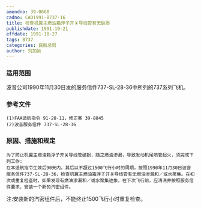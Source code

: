 ```yaml
---
amendno: 39-0668
cadno: CAD1991-B737-16
title: 检查机翼主燃油箱浮子开关导线管有无破损
publishdate: 1991-10-21
effdate: 1991-10-27
tags: B737
categories: 民航总局
author: 刘加祯
---
```


### 适用范围 
波音公司1990年11月30日发的服务信件737-SL-28-36中所列的737系列飞机。

### 参考文件
    (1)FAA适航指令 91-20-11，修正案 39-8045 
    (2)波音服务信件 737-SL-28-36 


### 原因、措施和规定 
    为了防止机翼主燃油箱浮子开关导线管破损，随之燃油渗漏，导致发动机尾喷管起火，须完成下列工作: 
    在本适航指令生效后90天内，其后以不超过1500飞行小时的周期，按照1990年11月30日波音服务信件737-SL-28-36，检查机翼主燃油箱浮子开关导线管有无燃油渗漏和／或水聚集。在初次或重复检查时，如果发现有燃油渗漏和／或水聚集迹象，在下次飞行前，应清洗并按照服务信件要求，安装一个新的汽密组件。 
注:安装新的汽密组件后，不能终止1500飞行小时重复检查。
